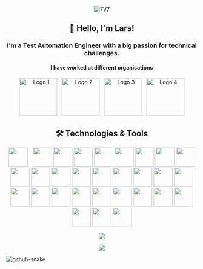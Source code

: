 <p align="center">
    <img src="https://github.com/user-attachments/assets/1f4fbfa9-fc0c-4fea-a052-2ee0bdb6e43b" alt="7V7"/>
</p>


<h2 align="center"> 👋 Hello, I'm Lars!</h2>
<h3 align="center"> I'm a Test Automation Engineer with a big passion for technical challenges.</h3>

<h4 align="center"> I have worked at different organisations </h4>

<p align="center">
    <img src="https://github.com/user-attachments/assets/b1130845-a2b0-41bf-a410-fd607f7e3c99" width="100" height="auto" alt="Logo 1"/>
    &nbsp;
    <img src="https://github.com/user-attachments/assets/5b9de25f-a040-44db-897c-6e33c67a57e0" width="100" height="auto" alt="Logo 2"/>
    &nbsp;
    <img src="https://github.com/user-attachments/assets/72b3b3ee-96cd-4a5c-84b4-0d2a24d0b74f" width="100" height="auto" alt="Logo 3"/>
    &nbsp;
    <img src="https://github.com/user-attachments/assets/e0f19fa5-d0cb-4ab7-a861-35f0f604920d" width="100" height="auto" alt="Logo 4"/>
</p>



<h2 align="center"> 🛠️ Technologies & Tools</h2>

<p align="center">
  <img src="https://github.com/user-attachments/assets/15ab100f-74b6-4e50-b475-cdc7136b3fab" height="50" width="50" style="margin-right: 10px;"/>
  <img src="https://github.com/user-attachments/assets/54d62b8b-c66c-4e98-8867-bb8e98127837" height="50" width="50"/>
  <img src="https://github.com/user-attachments/assets/8000c9eb-0ad4-4c75-a215-15f4d327a3ce" height="50" width="50"/>
  <img src="https://github.com/user-attachments/assets/510ce68b-1219-4558-b607-55b9b0222ed6" height="50" width="50"/>
  <img src="https://github.com/user-attachments/assets/2222d22d-c951-4a89-aa1f-34beb71ff7b4" height="50" width="50"/>
  <img src="https://github.com/user-attachments/assets/33591750-fbd7-43f3-9b92-ea764a7b0c67" height="50" width="50"/>

  <img src="https://github.com/user-attachments/assets/6a3bad67-a10e-40d5-8d6e-e7c5dddca118" height="50" width="50"/>
  <img src="https://github.com/user-attachments/assets/e5b4239b-12b3-4e10-8694-fe4869398a0a" height="50" width="50"/>
  <img src="https://github.com/user-attachments/assets/a9ed861f-374c-4db0-833a-4a5cc49913ed" height="50" width="50"/>
  <img src="https://github.com/user-attachments/assets/a0dcd9f7-7fbe-490c-bb99-72e0aac55e6d" height="50" width="50"/>
  <img src="https://github.com/user-attachments/assets/0a9dac96-6ec3-41a9-9142-cfed6c69975f" height="50" width="50"/>
  <img src="https://github.com/user-attachments/assets/82961f79-ddeb-424b-b862-b705c296339c" height="50" width="50"/>

  <img src="https://github.com/user-attachments/assets/a72e50df-42cb-4588-916c-47f352e64905" height="50" width="50"/>
  <img src="https://github.com/user-attachments/assets/930c67d2-01c3-4a7b-b9f2-e8fe977128af" height="50" width="50"/>
  <img src="https://github.com/user-attachments/assets/aa3f7177-1a0c-4ad8-9104-7fa576b07d81" height="50" width="50"/>
  <img src="https://github.com/user-attachments/assets/b501e954-ce7f-4888-827f-c2f61afb7268" height="50" width="50"/>
  <img src="https://github.com/user-attachments/assets/6d6c4e41-e319-4510-8b72-24c0113d1b2b" height="50" width="50"/>
  <img src="https://github.com/user-attachments/assets/42bcf4b2-13dd-44e2-a7b9-ac49822e7719" height="50" width="50"/>

  <img src="https://github.com/user-attachments/assets/b627ef65-3c08-44ed-b5b7-13dd3c0f77f9" height="50" width="50"/>
  <img src="https://github.com/user-attachments/assets/9c197637-b123-4060-bb76-0460cac3d321" height="50" width="50"/>
  <img src="https://github.com/user-attachments/assets/c6876193-81b6-44fb-97dc-3f62f6100ce3" height="50" width="50"/>
  <img src="https://github.com/user-attachments/assets/208b4657-9897-4b64-889e-dd9a5f6db987" height="50" width="50"/>
  <img src="https://github.com/user-attachments/assets/236355ef-6a6b-431b-af1e-936188b9e241" height="50" width="50"/>
  <img src="https://github.com/user-attachments/assets/da6572c3-4cac-4465-a1ed-1dec74fd9774" height="50" width="50"/>

  <img src="https://github.com/user-attachments/assets/a63660ae-252c-47a1-ad27-1cf819b24fed" height="50" width="50"/>
  <img src="https://github.com/user-attachments/assets/e09d7039-7dc8-4be4-912f-6af42e2aece3" height="50" width="50"/>
  <img src="https://github.com/user-attachments/assets/b37839e8-b962-42b1-8ade-a4e2b63d2480" height="50" width="50"/>
  <img src="https://github.com/user-attachments/assets/233f28b2-d185-446f-987c-9830f34eca58" height="50" width="50"/>
  <img src="https://github.com/user-attachments/assets/aea29432-c329-4c2e-91d7-8b2534c3146d" height="50" width="50"/>
  <img src="https://github.com/user-attachments/assets/a62b59a8-7e31-461d-ad76-8806bab01486" height="50" width="50"/>
</p>





<p align="center">
  <a href="https://skillicons.dev">
    <img src="https://skillicons.dev/icons?i=cypress,figma,git,github,gitlab,notion,maven,jenkins,postgres"/>
  </a>
</p>

<p align="center">
  <a href="https://skillicons.dev">
    <img src="https://skillicons.dev/icons?i=grafana,stackoverflow,npm,mysql,kali,androidstudio,apple,azure" />
  </a>
</p>


<picture>
  <source media="(prefers-color-scheme: dark)" srcset="https://raw.githubusercontent.com/tobiasmeyhoefer/tobiasmeyhoefer/output/github-snake-dark.svg" />
  <source media="(prefers-color-scheme: light)" srcset="https://raw.githubusercontent.com/tobiasmeyhoefer/tobiasmeyhoefer/output/github-snake.svg" />
  <img alt="github-snake" src="https://raw.githubusercontent.com/tobiasmeyhoefer/tobiasmeyhoefer/output/github-snake.svg" />
</picture>

